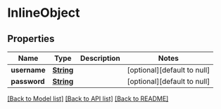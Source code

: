 # InlineObject

## Properties

| Name         | Type                    | Description | Notes                       |
| ------------ | ----------------------- | ----------- | --------------------------- |
| **username** | [**String**](string.md) |             | [optional][default to null] |
| **password** | [**String**](string.md) |             | [optional][default to null] |

[[Back to Model list]](../README.md#documentation-for-models) [[Back to API list]](../README.md#documentation-for-api-endpoints) [[Back to README]](../README.md)
